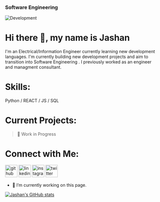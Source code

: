 ### Software Engineering

![Development](https://twitter.com/jashan_original?lang=en)

# Hi there 👋, my name is Jashan

I'm an Electrical/Information Engineer currently learning new development languages. I'm currently building new development projects and aim to transition into Software Engineering . I previously worked as an engineer and managment consultant.

# **Skills:**

Python / REACT / JS / SQL 

# **Current Projects:**

 > 🔨  Work in Progress

# **Connect with Me:**

[<img src='https://cdn.jsdelivr.net/npm/simple-icons@3.0.1/icons/github.svg' alt='github' height='40'>](https://github.com/jpatel-maker)  [<img src='https://cdn.jsdelivr.net/npm/simple-icons@3.0.1/icons/linkedin.svg' alt='linkedin' height='40'>](https://www.linkedin.com/in/jashan-patel/)  [<img src='https://cdn.jsdelivr.net/npm/simple-icons@3.0.1/icons/instagram.svg' alt='instagram' height='40'>](https://www.instagram.com/jashan_original/)  [<img src='https://cdn.jsdelivr.net/npm/simple-icons@3.0.1/icons/twitter.svg' alt='twitter' height='40'>](https://twitter.com/@jashan_original) 


- 🔭 I’m currently working on this page. 



[![Jashan's GitHub stats](https://github-readme-stats.vercel.app/api?username=jpatel-maker)](https://github.com/anuraghazra/github-readme-stats)
